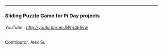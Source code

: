 ----------------------------------------------------
### Sliding Puzzle Game for Pi Day projects
###### YouTube : http://youtu.be/umJWh14E6vw

Contributor:	Alex Su